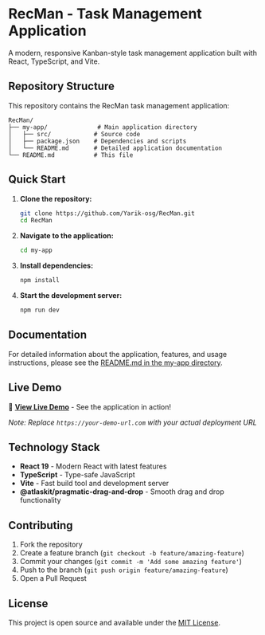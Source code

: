 # RecMan - Task Management Application

A modern, responsive Kanban-style task management application built with React, TypeScript, and Vite.

## Repository Structure

This repository contains the RecMan task management application:

```
RecMan/
├── my-app/              # Main application directory
│   ├── src/            # Source code
│   ├── package.json    # Dependencies and scripts
│   └── README.md       # Detailed application documentation
└── README.md           # This file
```

## Quick Start

1. **Clone the repository:**
   ```bash
   git clone https://github.com/Yarik-osg/RecMan.git
   cd RecMan
   ```

2. **Navigate to the application:**
   ```bash
   cd my-app
   ```

3. **Install dependencies:**
   ```bash
   npm install
   ```

4. **Start the development server:**
   ```bash
   npm run dev
   ```

## Documentation

For detailed information about the application, features, and usage instructions, please see the [README.md in the my-app directory](./my-app/README.md).

## Live Demo

🚀 **[View Live Demo](https://your-demo-url.com)** - See the application in action!

*Note: Replace `https://your-demo-url.com` with your actual deployment URL*

## Technology Stack

- **React 19** - Modern React with latest features
- **TypeScript** - Type-safe JavaScript
- **Vite** - Fast build tool and development server
- **@atlaskit/pragmatic-drag-and-drop** - Smooth drag and drop functionality

## Contributing

1. Fork the repository
2. Create a feature branch (`git checkout -b feature/amazing-feature`)
3. Commit your changes (`git commit -m 'Add some amazing feature'`)
4. Push to the branch (`git push origin feature/amazing-feature`)
5. Open a Pull Request

## License

This project is open source and available under the [MIT License](LICENSE).